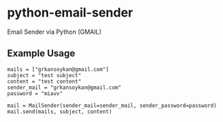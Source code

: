 # python-email-sender
Email Sender via Python (GMAIL) 

## Example Usage

```
mails = ["grkansoykan@gmail.com"]
subject = "test subject"
content = "test content"
sender_mail = "grkansoykan@gmail.com"
password = "miavv"

mail = MailSender(sender_mail=sender_mail, sender_password=password)
mail.send(mails, subject, content)
```
